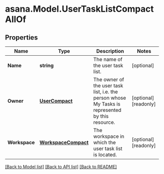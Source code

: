
# asana.Model.UserTaskListCompactAllOf

## Properties

Name | Type | Description | Notes
------------ | ------------- | ------------- | -------------
**Name** | **string** | The name of the user task list. | [optional] 
**Owner** | [**UserCompact**](UserCompact.md) | The owner of the user task list, i.e. the person whose My Tasks is represented by this resource. | [optional] [readonly] 
**Workspace** | [**WorkspaceCompact**](WorkspaceCompact.md) | The workspace in which the user task list is located. | [optional] [readonly] 

[[Back to Model list]](../README.md#documentation-for-models)
[[Back to API list]](../README.md#documentation-for-api-endpoints)
[[Back to README]](../README.md)

